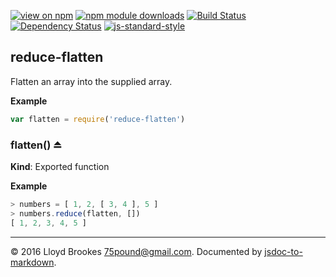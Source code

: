 [![view on npm](http://img.shields.io/npm/v/reduce-flatten.svg)](https://www.npmjs.org/package/reduce-flatten)
[![npm module downloads](http://img.shields.io/npm/dt/reduce-flatten.svg)](https://www.npmjs.org/package/reduce-flatten)
[![Build Status](https://travis-ci.org/75lb/reduce-flatten.svg?branch=master)](https://travis-ci.org/75lb/reduce-flatten)
[![Dependency Status](https://david-dm.org/75lb/reduce-flatten.svg)](https://david-dm.org/75lb/reduce-flatten)
[![js-standard-style](https://img.shields.io/badge/code%20style-standard-brightgreen.svg)](https://github.com/feross/standard)

<a name="module_reduce-flatten"></a>
## reduce-flatten
Flatten an array into the supplied array.

  
**Example**
```js
var flatten = require('reduce-flatten')
```


<a name="exp_module_reduce-flatten--flatten"></a>
### flatten() ⏏
**Kind**: Exported function  



**Example**
```js
> numbers = [ 1, 2, [ 3, 4 ], 5 ]
> numbers.reduce(flatten, [])
[ 1, 2, 3, 4, 5 ]
```




* * *

&copy; 2016 Lloyd Brookes <75pound@gmail.com>. Documented by [jsdoc-to-markdown](https://github.com/jsdoc2md/jsdoc-to-markdown).
